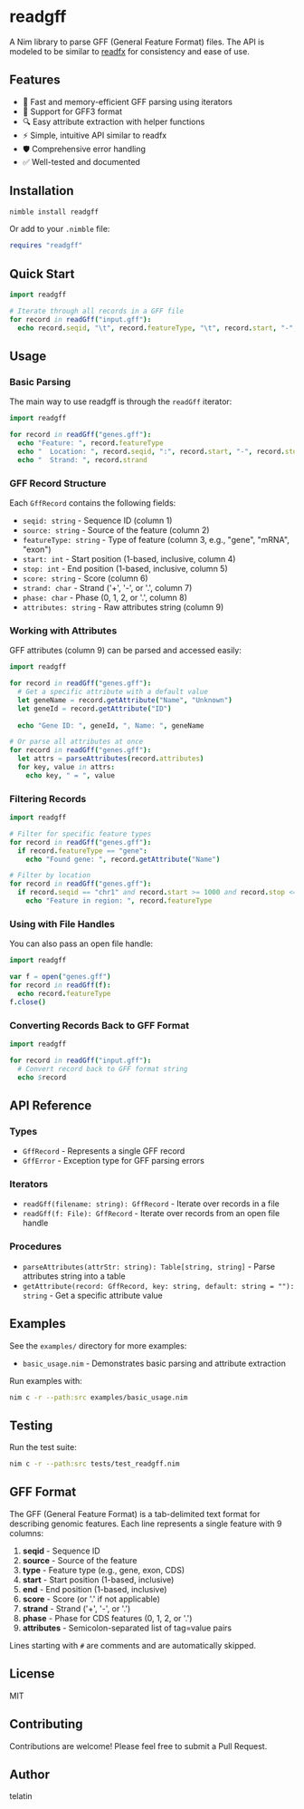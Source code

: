 # readgff

A Nim library to parse GFF (General Feature Format) files. The API is modeled to be similar to [readfx](https://github.com/quadram-institute-bioscience/readfx) for consistency and ease of use.

## Features

- 🚀 Fast and memory-efficient GFF parsing using iterators
- 📝 Support for GFF3 format
- 🔍 Easy attribute extraction with helper functions
- ⚡ Simple, intuitive API similar to readfx
- 🛡️ Comprehensive error handling
- ✅ Well-tested and documented

## Installation

```bash
nimble install readgff
```

Or add to your `.nimble` file:

```nim
requires "readgff"
```

## Quick Start

```nim
import readgff

# Iterate through all records in a GFF file
for record in readGff("input.gff"):
  echo record.seqid, "\t", record.featureType, "\t", record.start, "-", record.stop
```

## Usage

### Basic Parsing

The main way to use readgff is through the `readGff` iterator:

```nim
import readgff

for record in readGff("genes.gff"):
  echo "Feature: ", record.featureType
  echo "  Location: ", record.seqid, ":", record.start, "-", record.stop
  echo "  Strand: ", record.strand
```

### GFF Record Structure

Each `GffRecord` contains the following fields:

- `seqid: string` - Sequence ID (column 1)
- `source: string` - Source of the feature (column 2)
- `featureType: string` - Type of feature (column 3, e.g., "gene", "mRNA", "exon")
- `start: int` - Start position (1-based, inclusive, column 4)
- `stop: int` - End position (1-based, inclusive, column 5)
- `score: string` - Score (column 6)
- `strand: char` - Strand ('+', '-', or '.', column 7)
- `phase: char` - Phase (0, 1, 2, or '.', column 8)
- `attributes: string` - Raw attributes string (column 9)

### Working with Attributes

GFF attributes (column 9) can be parsed and accessed easily:

```nim
import readgff

for record in readGff("genes.gff"):
  # Get a specific attribute with a default value
  let geneName = record.getAttribute("Name", "Unknown")
  let geneId = record.getAttribute("ID")
  
  echo "Gene ID: ", geneId, ", Name: ", geneName

# Or parse all attributes at once
for record in readGff("genes.gff"):
  let attrs = parseAttributes(record.attributes)
  for key, value in attrs:
    echo key, " = ", value
```

### Filtering Records

```nim
import readgff

# Filter for specific feature types
for record in readGff("genes.gff"):
  if record.featureType == "gene":
    echo "Found gene: ", record.getAttribute("Name")

# Filter by location
for record in readGff("genes.gff"):
  if record.seqid == "chr1" and record.start >= 1000 and record.stop <= 5000:
    echo "Feature in region: ", record.featureType
```

### Using with File Handles

You can also pass an open file handle:

```nim
import readgff

var f = open("genes.gff")
for record in readGff(f):
  echo record.featureType
f.close()
```

### Converting Records Back to GFF Format

```nim
import readgff

for record in readGff("input.gff"):
  # Convert record back to GFF format string
  echo $record
```

## API Reference

### Types

- `GffRecord` - Represents a single GFF record
- `GffError` - Exception type for GFF parsing errors

### Iterators

- `readGff(filename: string): GffRecord` - Iterate over records in a file
- `readGff(f: File): GffRecord` - Iterate over records from an open file handle

### Procedures

- `parseAttributes(attrStr: string): Table[string, string]` - Parse attributes string into a table
- `getAttribute(record: GffRecord, key: string, default: string = ""): string` - Get a specific attribute value

## Examples

See the `examples/` directory for more examples:

- `basic_usage.nim` - Demonstrates basic parsing and attribute extraction

Run examples with:

```bash
nim c -r --path:src examples/basic_usage.nim
```

## Testing

Run the test suite:

```bash
nim c -r --path:src tests/test_readgff.nim
```

## GFF Format

The GFF (General Feature Format) is a tab-delimited text format for describing genomic features. Each line represents a single feature with 9 columns:

1. **seqid** - Sequence ID
2. **source** - Source of the feature
3. **type** - Feature type (e.g., gene, exon, CDS)
4. **start** - Start position (1-based, inclusive)
5. **end** - End position (1-based, inclusive)
6. **score** - Score (or '.' if not applicable)
7. **strand** - Strand ('+', '-', or '.')
8. **phase** - Phase for CDS features (0, 1, 2, or '.')
9. **attributes** - Semicolon-separated list of tag=value pairs

Lines starting with `#` are comments and are automatically skipped.

## License

MIT

## Contributing

Contributions are welcome! Please feel free to submit a Pull Request.

## Author

telatin